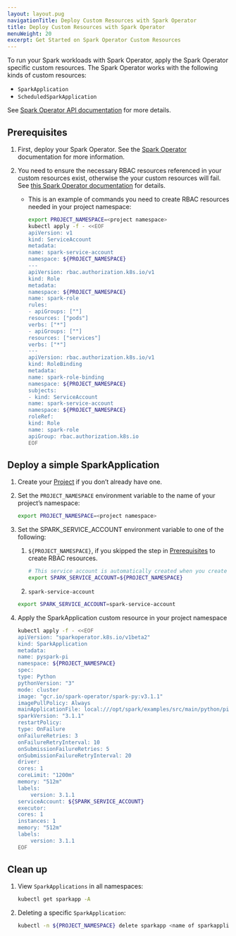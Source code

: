 ```yaml
---
layout: layout.pug
navigationTitle: Deploy Custom Resources with Spark Operator
title: Deploy Custom Resources with Spark Operator
menuWeight: 20
excerpt: Get Started on Spark Operator Custom Resources
---
```


To run your Spark workloads with Spark Operator, apply the Spark Operator specific custom resources. The Spark Operator works with the following  kinds of custom resources:

- `SparkApplication`
- `ScheduledSparkApplication`

See [Spark Operator API documentation](https://github.com/mesosphere/spark-on-k8s-operator/blob/d2iq-master/docs/api-docs.md) for more details.

## Prerequisites

1.  First, deploy your Spark Operator. See the [Spark Operator](../../../../../workspaces/applications/catalog-applications/spark-operator) documentation for more information.

2.  You need to ensure the necessary RBAC resources referenced in your custom resources exist, otherwise the your custom resources will fail. See [this Spark Operator documentation](https://github.com/mesosphere/spark-on-k8s-operator/blob/d2iq-master/docs/quick-start-guide.md#about-the-spark-job-namespace) for details.
    -   This is an example of commands you need to create RBAC resources needed in your project namespace:

        ```bash
        export PROJECT_NAMESPACE=<project namespace>
        kubectl apply -f - <<EOF
        apiVersion: v1
        kind: ServiceAccount
        metadata:
        name: spark-service-account
        namespace: ${PROJECT_NAMESPACE}
        ---
        apiVersion: rbac.authorization.k8s.io/v1
        kind: Role
        metadata:
        namespace: ${PROJECT_NAMESPACE}
        name: spark-role
        rules:
        - apiGroups: [""]
        resources: ["pods"]
        verbs: ["*"]
        - apiGroups: [""]
        resources: ["services"]
        verbs: ["*"]
        ---
        apiVersion: rbac.authorization.k8s.io/v1
        kind: RoleBinding
        metadata:
        name: spark-role-binding
        namespace: ${PROJECT_NAMESPACE}
        subjects:
        - kind: ServiceAccount
        name: spark-service-account
        namespace: ${PROJECT_NAMESPACE}
        roleRef:
        kind: Role
        name: spark-role
        apiGroup: rbac.authorization.k8s.io
        EOF
        ```

## Deploy a simple SparkApplication

1.  Create your [Project](../../../../../projects) if you don’t already have one.
1.  Set the `PROJECT_NAMESPACE` environment variable to the name of your project’s namespace:

    ```bash
    export PROJECT_NAMESPACE=<project namespace>
    ```

1.  Set the SPARK_SERVICE_ACCOUNT environment variable to one of the following:
    1.  `${PROJECT_NAMESPACE}`, if you skipped the step in [Prerequisites](#prerequisites) to create RBAC resources.

        ```bash
        # This service account is automatically created when you create a project and has access to everything in the project namespace. 
        export SPARK_SERVICE_ACCOUNT=${PROJECT_NAMESPACE}
        ```

    1.  `spark-service-account`

       ```bash
       export SPARK_SERVICE_ACCOUNT=spark-service-account
       ```

1.  Apply the SparkApplication custom resource in your project namespace

    ```bash
    kubectl apply -f - <<EOF
    apiVersion: "sparkoperator.k8s.io/v1beta2"
    kind: SparkApplication
    metadata:
    name: pyspark-pi
    namespace: ${PROJECT_NAMESPACE}
    spec:
    type: Python
    pythonVersion: "3"
    mode: cluster
    image: "gcr.io/spark-operator/spark-py:v3.1.1"
    imagePullPolicy: Always
    mainApplicationFile: local:///opt/spark/examples/src/main/python/pi.py
    sparkVersion: "3.1.1"
    restartPolicy:
    type: OnFailure
    onFailureRetries: 3
    onFailureRetryInterval: 10
    onSubmissionFailureRetries: 5
    onSubmissionFailureRetryInterval: 20
    driver:
    cores: 1
    coreLimit: "1200m"
    memory: "512m"
    labels:
        version: 3.1.1
    serviceAccount: ${SPARK_SERVICE_ACCOUNT}
    executor:
    cores: 1
    instances: 1
    memory: "512m"
    labels:
        version: 3.1.1
    EOF
    ```

## Clean up

1.  View `SparkApplications` in all namespaces:

    ```bash
    kubectl get sparkapp -A
    ```

1.  Deleting a specific `SparkApplication`:

    ```bash
    kubectl -n ${PROJECT_NAMESPACE} delete sparkapp <name of sparkapplication>
    ```
